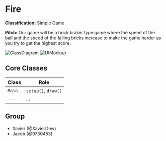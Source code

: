 # Fire

**Classification:** Simple Game

**Pitch:** Our game will be a brick braker type game where the speed of the ball and the speed of the falling bricks increase to make the game harder as you try to get the highest score.

![ClassDiagram]()
![UIMockup]()

## Core Classes
| Class | Role |
|-------|------|
| `Main` | `setup()`, `draw()` |
| `...` | ... |

## Group
- Xavier (@XavierDew)
- Jacob (@9730453)

